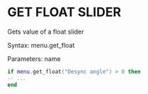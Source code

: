 # GET FLOAT SLIDER

Gets value of a float slider

Syntax:	menu.get_float

Parameters:	name

```lua
if menu.get_float("Desync angle") > 0 then
-- ...
end
```
